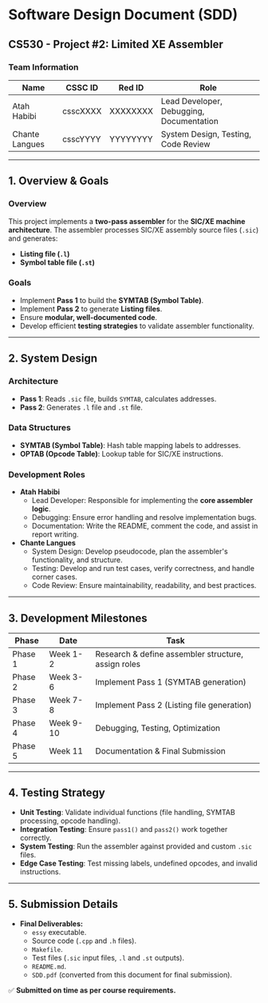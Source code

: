 # **Software Design Document (SDD)**
## **CS530 - Project #2: Limited XE Assembler**

### **Team Information**
| Name | CSSC ID | Red ID | Role |
|------|--------|--------|------|
| Atah Habibi | csscXXXX | XXXXXXXX | Lead Developer, Debugging, Documentation |
| Chante Langues | csscYYYY | YYYYYYYY | System Design, Testing, Code Review |

---

## **1. Overview & Goals**
### **Overview**
This project implements a **two-pass assembler** for the **SIC/XE machine architecture**. The assembler processes SIC/XE assembly source files (`.sic`) and generates:
- **Listing file (`.l`)**
- **Symbol table file (`.st`)**

### **Goals**
- Implement **Pass 1** to build the **SYMTAB (Symbol Table)**.
- Implement **Pass 2** to generate **Listing files**.
- Ensure **modular, well-documented code**.
- Develop efficient **testing strategies** to validate assembler functionality.

---

## **2. System Design**
### **Architecture**
- **Pass 1**: Reads `.sic` file, builds `SYMTAB`, calculates addresses.
- **Pass 2**: Generates `.l` file and `.st` file.

### **Data Structures**
- **SYMTAB (Symbol Table)**: Hash table mapping labels to addresses.
- **OPTAB (Opcode Table)**: Lookup table for SIC/XE instructions.

### **Development Roles**
- **Atah Habibi**
  - Lead Developer: Responsible for implementing the **core assembler logic**.
  - Debugging: Ensure error handling and resolve implementation bugs.
  - Documentation: Write the README, comment the code, and assist in report writing.
- **Chante Langues**
  - System Design: Develop pseudocode, plan the assembler's functionality, and structure.
  - Testing: Develop and run test cases, verify correctness, and handle corner cases.
  - Code Review: Ensure maintainability, readability, and best practices.

---

## **3. Development Milestones**
| Phase | Date | Task |
|-------|------|------|
| Phase 1 | Week 1-2 | Research & define assembler structure, assign roles |
| Phase 2 | Week 3-6 | Implement Pass 1 (SYMTAB generation) |
| Phase 3 | Week 7-8 | Implement Pass 2 (Listing file generation) |
| Phase 4 | Week 9-10 | Debugging, Testing, Optimization |
| Phase 5 | Week 11 | Documentation & Final Submission |

---

## **4. Testing Strategy**
- **Unit Testing**: Validate individual functions (file handling, SYMTAB processing, opcode handling).
- **Integration Testing**: Ensure `pass1()` and `pass2()` work together correctly.
- **System Testing**: Run the assembler against provided and custom `.sic` files.
- **Edge Case Testing**: Test missing labels, undefined opcodes, and invalid instructions.

---

## **5. Submission Details**
- **Final Deliverables:**
  - `essy` executable.
  - Source code (`.cpp` and `.h` files).
  - `Makefile`.
  - Test files (`.sic` input files, `.l` and `.st` outputs).
  - `README.md`.
  - `SDD.pdf` (converted from this document for final submission).

✅ **Submitted on time as per course requirements.**
